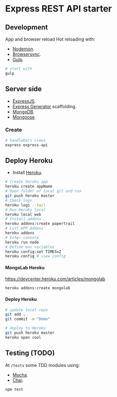 # Express REST API starter

## Development

App and browser reload Hot reloading with:

* [Nodemon](https://nodemon.io/).
* [Browsersync](https://browsersync.io/).
* [Gulp](http://gulpjs.com/).

```bash
# start with 
gulp
```


## Server side
* [ExpressJS](http://expressjs.com/es/).
* [Express Generator](http://expressjs.com/es/starter/generator.html) scaffolding.
* [MongoDB](http://mongodb.org).
* [Mongoose](http://mongoosejs.com).

### Create

```bash
# handlebars views
express express-api
```

## Deploy Heroku

* Install [Heroku](https://devcenter.heroku.com/articles/getting-started-with-nodejs#introduction).

```bash
# Create heroku app
heroku create appName
# Open folder of local git and run
git push heroku master
# Check logs
heroku logs --tail
# Run Heroku local
heroku local web
# Install addons
heroku addons:create papertrail
# List APP Addons
heroku addons
# Enter console
heroku run node
# Define env variables
heroku config:set TIMES=2
heroku config # view config
```

#### MongoLab Heroku
https://devcenter.heroku.com/articles/mongolab
```bash
heroku addons:create mongolab
```

#### Deploy Heroku
```bash
# update local repo 
git add .
git commit -m "Demo"

# deploy to Heroku
git push heroku master
heroku open cool
```

## Testing (TODO)
At `/tests` some TDD modules using:

* [Mocha](https://mochajs.org/).
* [Chai](http://chaijs.com/).

```bash
npm test
```
